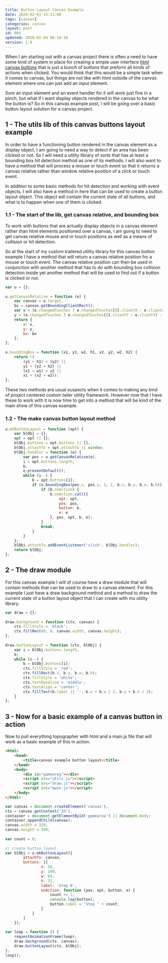 ```yaml
---
title: Button Layout Canvas Example
date: 2020-02-03 15:11:00
tags: [canvas]
categories: canvas
layout: post
id: 604
updated: 2020-02-04 08:14:18
version: 1.9
---
```


When I am starting out with a canvas project there is often a need to have some kind of system in place for creating a simple user interface [html canvas buttons](https://stackoverflow.com/questions/24384368/simple-button-in-html5-canvas/24384882) that is just a bunch of buttons that preform all kinds of actions when clicked. You would think that this would be a simple task when it comes to canvas, but things are not like with html outside of the canvas element where one can just add an input element.

Sure an input element and an event handler for it will work just fine in a pinch, but what if I want display objects rendered in the canvas to be what the button is? So in this canvas example post, I will be going over a basic button layout solution for a canvas project.

<!-- more -->

## 1 - The utils lib of this canvas buttons layout example

In order to have a functioning button rendered in the canvas element as a display object, I am going to need a way to detect if an area has been clicked or not. So I will need a utility library of sorts that has at least a bounding box hit detection method as one of its methods. I will also want to have a method that will process a mouse or touch event so that it returns a canvas relative rather than window relative position of a click or touch event.

In addition to some basic methods for hit detection and working with event objects, I will also have a method in here that can be used to create a button layout object. This object will contain the current state of all buttons, and what is to happen when one of them is clicked.

### 1.1 - The start of the lib, get canvas relative, and bounding box

To work with buttons that are actually display objects in a canvas element rather than html elements positioned over a canvas, I am going to need to get canvas relative mouse and or touch positions as well as a means of collision or hit detection.

So at the start of my custom trailered utility library for this canvas button example I have a method that will return a canvas relative position fro a mouse or touch event. The canvas relative position can then be used in conjunction with another method that has to do with bounding box collision detection inside yet another method that will be used to find out if a button is clicked or not.

```js
var u = {};
 
u.getCanvasRelative = function (e) {
    var canvas = e.target,
    bx = canvas.getBoundingClientRect();
    var x = (e.changedTouches ? e.changedTouches[0].clientX : e.clientX) - bx.left,
    y = (e.changedTouches ? e.changedTouches[0].clientY : e.clientY) - bx.top;
    return {
        x: x,
        y: y,
        bx: bx
    };
};
 
u.boundingBox = function (x1, y1, w1, h1, x2, y2, w2, h2) {
    return !(
        (y1 + h1) < (y2) ||
        y1 > (y2 + h2) ||
        (x1 + w1) < x2 ||
        x1 > (x2 + w2));
};
```

These two methods are usual suspects when it comes to making any kind of project centered custom tailer utility framework. However now that I have these to work with it is now time to get into a method that will be kind of the main show of this canvas example.

### 1.2 - The make canvas button layout method

```js
u.mkButtonLayout = function (opt) {
    var blObj = {};
    opt = opt || {};
    blObj.buttons = opt.buttons || [];
    blObj.attachTo = opt.attachTo || window;
    blObj.handler = function (e) {
        var pos = u.getCanvasRelative(e),
        i = opt.buttons.length,
        b;
        e.preventDefault();
        while (i--) {
            b = opt.buttons[i];
            if (u.boundingBox(pos.x, pos.y, 1, 1, b.x, b.y, b.w, b.h)) {
                if (b.onAction) {
                    b.onAction.call({
                        opt: opt,
                        pos: pos,
                        button: b,
                        e: e
                    }, pos, opt, b, e);
                }
                break;
            }
        }
    };
    blObj.attachTo.addEventListener('click', blObj.handler);
    return blObj;
};
```

## 2 -  The draw module

For this canvas example I will of course have a draw module that will contain methods that can be used to draw to a canvas element. For this example I just have a draw background method and a method to draw the current state of a button layout object that I can create with mu utility library.

```js
var draw = {};
 
draw.background = function (ctx, canvas) {
    ctx.fillStyle = 'black';
    ctx.fillRect(0, 0, canvas.width, canvas.height);
};
 
draw.buttonLayout = function (ctx, blObj) {
    var i = blObj.buttons.length,
    b;
    while (i--) {
        b = blObj.buttons[i];
        ctx.fillStyle = 'red';
        ctx.fillRect(b.x, b.y, b.w, b.h);
        ctx.fillStyle = 'white';
        ctx.textBaseline = 'middle';
        ctx.textAlign = 'center';
        ctx.fillText(b.label || '', b.x + b.w / 2, b.y + b.h / 2);
    }
};
```

## 3 - Now for a basic example of a canvas button in action

Now to pull everything topographer with html and a main.js file that will work as a basic example of this in action.

```html
<html>
    <head>
        <title>canvas example button layout</title>
    </head>
    <body>
        <div id="gamearea"></div>
        <script src="utils.js"></script>
        <script src="draw.js"></script>
        <script src="main.js"></script>
    </body>
</html>
```

```js
var canvas = document.createElement('canvas'),
ctx = canvas.getContext('2d'),
container = document.getElementById('gamearea') || document.body;
container.appendChild(canvas);
canvas.width = 320;
canvas.height = 240;
 
var count = 0;
 
// create button layout
var blObj = u.mkButtonLayout({
        attachTo: canvas,
        buttons: [{
                x: 16,
                y: 100,
                w: 64,
                h: 32,
                label: 'Step 0',
                onAction: function (pos, opt, button, e) {
                    count += 1;
                    console.log(button);
                    button.label = 'Step ' + count;
                }
            }
        ]
    });
 
var loop = function () {
    requestAnimationFrame(loop);
    draw.background(ctx, canvas);
    draw.buttonLayout(ctx, blObj);
};
loop();
```